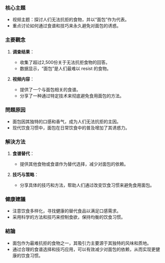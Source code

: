 ### 核心主題
- 视频主题：探讨人们无法抗拒的食物，并以“面包”作为代表。
- 重点讨论如何通过食谱和技巧来永久避免对面包的诱惑。

### 主要觀念
1. **调查结果**：
   - 收集了超过2,500份关于无法抗拒食物的回答。
   - 数据显示，“面包”是人们最难以 resist 的食物。
   
2. **视频内容**：
   - 提供了一个与面包相关的食谱。
   - 分享了一种通过特定技术来彻底避免食用面包的方法。

### 問題原因
- 面包因其独特的口感和香气，成为人们无法抗拒的主因。
- 现代饮食习惯中，面包在日常饮食中的普及增加了其诱惑力。

### 解決方法
1. **食谱替代**：
   - 提供其他食物或食谱作为替代选择，减少对面包的依赖。
   
2. **技巧与策略**：
   - 分享具体的技巧和方法，帮助人们通过改变饮食习惯来避免食用面包。

### 健康建議
- 注意饮食多样化，寻找健康的替代食品以满足口感需求。
- 采用科学的方法和技巧来控制食欲，保持均衡的饮食习惯。

### 結論
- 面包作为最难抗拒的食物之一，其吸引力主要源于其独特的风味和质地。
- 通过合理的食谱选择和技巧应用，可以有效减少对面包的依赖，从而实现更健康的饮食习惯。